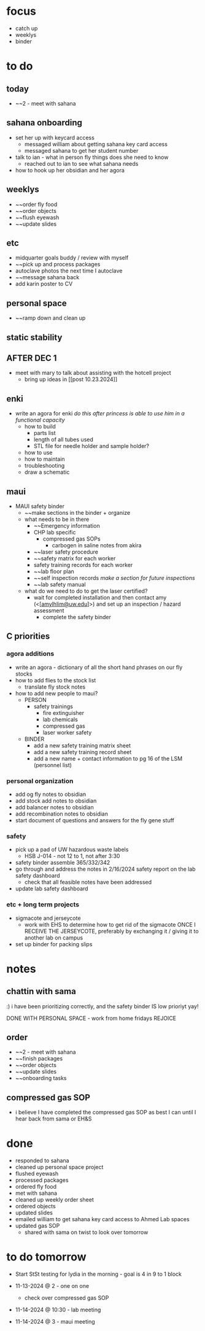 # focus
- catch up
- weeklys
- binder
# to do

## today
- ~~2 - meet with sahana
## sahana onboarding
- set her up with keycard access
	- messaged william about getting sahana key card access
	- messaged sahana to get her student number
- talk to ian - what in person fly things does she need to know
	- reached out to ian to see what sahana needs
- how to hook up her obsidian and her agora
## weeklys
- ~~order fly food
- ~~order objects
- ~~flush eyewash
- ~~update slides
## etc
- midquarter goals buddy / review with myself
- ~~pick up and process packages
- autoclave photos the next time I autoclave
- ~~message sahana back
- add karin poster to CV
## personal space
- ~~ramp down and clean up
## static stability

## AFTER DEC 1
- meet with mary to talk about assisting with the hotcell project
	- bring up ideas in [[post 10.23.2024]]
## enki
- write an agora for enki *do this after princess is able to use him in a functional capacity*
	- how to build 
		- parts list
		- length of all tubes used
		- STL file for needle holder and sample holder?
	- how to use
	- how to maintain
	- troubleshooting
	- draw a schematic
## maui
- MAUI safety binder
	- ~~make sections in the binder + organize
	- what needs to be in there 
		- ~~Emergency information
		- CHP lab specific
			- compressed gas SOPs
				- carbogen in saline notes from akira
		- ~~laser safety procedure 
		- ~~safety matrix for each worker
		- safety training records for each worker
		- ~~lab floor plan
		- ~~self inspection records *make a section for future inspections*
		- ~~lab safety manual
	- what do we need to do to get the laser certified?
		- wait for completed installation and then contact amy (<[amylhlim@uw.edu]>) and set up an inspection / hazard assessment 
			- complete the safety binder
## C priorities 
### agora additions
- write an agora - dictionary of all the short hand phrases on our fly stocks
- how to add flies to the stock list
	- translate fly stock notes
- how to add new people to maui?
	- PERSON
		- safety trainings
			- fire extinguisher
			- lab chemicals
			- compressed gas
			- laser worker safety
	- BINDER
		- add a new safety training matrix sheet
		- add a new safety training record sheet
		- add a new name + contact information to pg 16 of the LSM (personnel list)
### personal organization
- add og fly notes to obsidian
- add stock add notes to obsidian
- add balancer notes to obsidian
- add recombination notes to obsidian
- start document of questions and answers for the fly gene stuff
### safety
- pick up a pad of UW hazardous waste labels 
	- HSB J-014 - not 12 to 1, not after 3:30
- safety binder assemble 365/332/342
- go through and address the notes in 2/16/2024 safety report on the lab safety dashboard
	- check that all feasible notes have been addressed
- update lab safety dashboard
### etc + long term projects
- sigmacote and jerseycote
	- work with EHS to determine how to get rid of the sigmacote ONCE I RECEIVE THE JERSEYCOTE, preferably by exchanging it / giving it to another lab on campus
- set up binder for packing slips

# notes
## chattin with sama
:) i have been prioritizing correctly, and the safety binder IS low prioriyt yay!

DONE WITH PERSONAL SPACE - work from home fridays REJOICE
## order
- ~~2 - meet with sahana
- ~~finish packages
- ~~order objects
- ~~update slides 
- ~~onboarding tasks

## compressed gas SOP
- i believe I have completed the compressed gas SOP as best I can until I hear back from sama or EH&S
# done
- responded to sahana
- cleaned up personal space project
- flushed eyewash
- processed packages
- ordered fly food
- met with sahana
- cleaned up weekly order sheet
- ordered objects
- updated slides
- emailed william to get sahana key card access to Ahmed Lab spaces
- updated gas SOP 
	- shared with sama on twist to look over tomorrow
# to do tomorrow
- Start StSt testing for lydia in the morning - goal is 4 in 9 to 1 block

- 11-13-2024 @ 2 - one on one
	- check over compressed gas SOP 

- 11-14-2024 @ 10:30 - lab meeting
- 11-14-2024 @ 3 - maui meeting